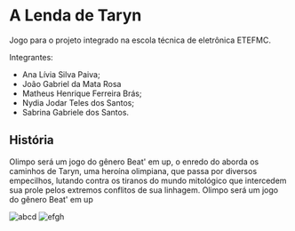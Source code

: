 # A Lenda de Taryn
Jogo para o projeto integrado na escola técnica de eletrônica ETEFMC.

Integrantes:
- Ana Lívia Silva Paiva;
-  João Gabriel da Mata Rosa
-   Matheus Henrique Ferreira Brás;
-   Nydia Jodar Teles dos Santos;
-   Sabrina Gabriele dos Santos.

## História 

Olimpo será um jogo do gênero Beat' em up, o enredo do aborda os caminhos de Taryn, uma heroína olimpiana, que passa por diversos empecilhos, lutando contra os tiranos do mundo mitológico que intercedem sua prole pelos extremos conflitos de sua linhagem. Olimpo será um jogo do gênero Beat' em up


![abcd](https://user-images.githubusercontent.com/98633309/159924739-c9715778-70af-4d3d-a557-ddb624d91aed.gif)
![efgh](https://user-images.githubusercontent.com/98633309/159925103-7407caad-2c95-4a04-958e-aa574f05930f.gif)
